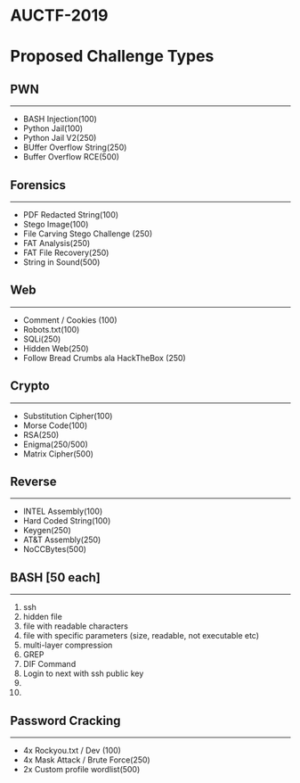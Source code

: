 # AUCTF-2019

# Proposed Challenge Types


## PWN
----------
- BASH Injection(100)
- Python Jail(100)
- Python Jail V2(250)
- BUffer Overflow String(250)
- Buffer Overflow RCE(500)

## Forensics
--------------
- PDF Redacted String(100)
- Stego Image(100)
- File Carving Stego Challenge (250)
- FAT Analysis(250)
- FAT File Recovery(250)
- String in Sound(500)

## Web
-----------
- Comment / Cookies (100)
- Robots.txt(100)
- SQLi(250)
- Hidden Web(250)
- Follow Bread Crumbs ala HackTheBox (250)
## Crypto
-------------
- Substitution Cipher(100)
- Morse Code(100)
- RSA(250)
- Enigma(250/500)
- Matrix Cipher(500)

## Reverse
--------------
- INTEL Assembly(100)
- Hard Coded String(100)
- Keygen(250)
- AT&T Assembly(250)
- NoCCBytes(500)

## BASH [50 each]
-----------
1. ssh
2. hidden file
3. file with readable characters
4. file with specific parameters (size, readable, not executable etc)
5. multi-layer compression
6. GREP
7. DIF Command
8. Login to next with ssh public key
9. 
10. 

## Password Cracking
-----------------------
- 4x Rockyou.txt / Dev (100)
- 4x Mask Attack / Brute Force(250)
- 2x Custom profile wordlist(500)
